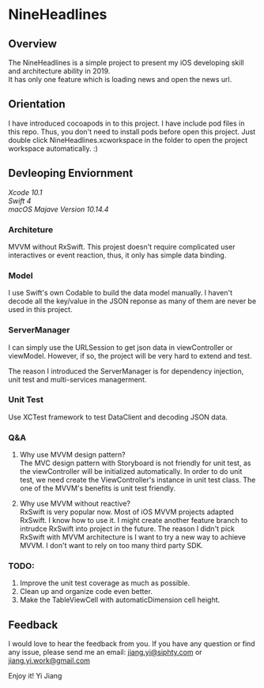 # NineHeadlines

## Overview  
The NineHeadlines is a simple project to present my iOS developing skill and architecture ability in 2019.   
It has only one feature which is loading news and open the news url.

## Orientation
I have introduced cocoapods in to this project. I have include pod files in this repo. Thus, you don't need to install pods before open this project. Just double click NineHeadlines.xcworkspace in the folder to open the project workspace automatically. :)  

## Devleoping Enviornment
*Xcode 10.1*  
*Swift 4*  
*macOS Majave Version 10.14.4*  

### Architeture

MVVM without RxSwift. This projest doesn't require complicated user interactives or event reaction, thus, it only has simple data binding.  

### Model
I use Swift's own Codable to build the data model manually. I haven't decode all the key/value in the JSON reponse as many of them are never be used in this project.  

### ServerManager
I can simply use the URLSession to get json data in viewController or viewModel. However, if so, the project will be very hard to extend and test.   

The reason I introduced the ServerManager is for dependency injection, unit test and multi-services managerment. 

### Unit Test  
Use XCTest framework to test DataClient and decoding JSON data.  

### Q&A

1. Why use MVVM design pattern?   
	The MVC design pattern with Storyboard is not friendly for unit test, as the viewController will be initialized automatically. 
  In order to do unit test, we need create the ViewController's instance in unit test class. The one of the MVVM's benefits is unit test friendly. 

2. Why use MVVM without reactive?   
	RxSwift is very popular now. Most of iOS MVVM projects adapted RxSwift. I know how to use it. I might create another feature branch to intrudce RxSwift into project in the future. The reason I didn't pick RxSwift with MVVM architecture is I want to try a new way to achieve MVVM. I don't want to rely on too many third party SDK.
	
### TODO:
1. Improve the unit test coverage as much as possible.
2. Clean up and organize code even better. 
3. Make the TableViewCell with automaticDimension cell height.

## Feedback

I would love to hear the feedback from you. If you have any question or find any issue, please send me an email: [jiang.yi@siphty.com](mailto:jiang.yi@siphty.com) or [jiang.yi.work@gmail.com](mailto:jiang.yi.work@gmail.com)


Enjoy it! 
Yi Jiang
